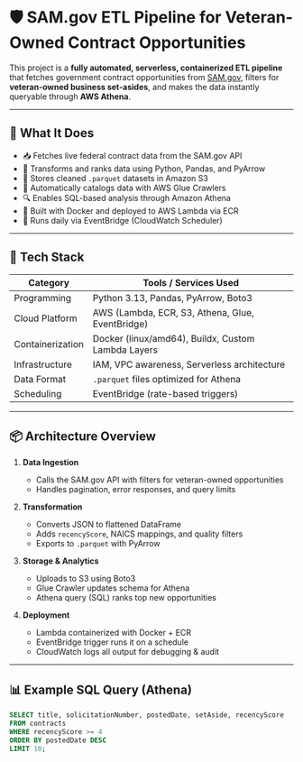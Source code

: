 # 🛡️ SAM.gov ETL Pipeline for Veteran-Owned Contract Opportunities

This project is a **fully automated, serverless, containerized ETL pipeline** that fetches government contract opportunities from [SAM.gov](https://sam.gov/), filters for **veteran-owned business set-asides**, and makes the data instantly queryable through **AWS Athena**.

---

## 🔧 What It Does

- 📥 Fetches live federal contract data from the SAM.gov API
- 🧹 Transforms and ranks data using Python, Pandas, and PyArrow
- 💾 Stores cleaned `.parquet` datasets in Amazon S3
- 🧠 Automatically catalogs data with AWS Glue Crawlers
- 🔍 Enables SQL-based analysis through Amazon Athena
- 🐳 Built with Docker and deployed to AWS Lambda via ECR
- 🔁 Runs daily via EventBridge (CloudWatch Scheduler)

---

## 🚀 Tech Stack

| Category         | Tools / Services Used                                |
|------------------|-------------------------------------------------------|
| Programming      | Python 3.13, Pandas, PyArrow, Boto3                   |
| Cloud Platform   | AWS (Lambda, ECR, S3, Athena, Glue, EventBridge)      |
| Containerization | Docker (linux/amd64), Buildx, Custom Lambda Layers    |
| Infrastructure   | IAM, VPC awareness, Serverless architecture           |
| Data Format      | `.parquet` files optimized for Athena                 |
| Scheduling       | EventBridge (rate-based triggers)                     |

---

## 📦 Architecture Overview

1. **Data Ingestion**  
   - Calls the SAM.gov API with filters for veteran-owned opportunities  
   - Handles pagination, error responses, and query limits

2. **Transformation**  
   - Converts JSON to flattened DataFrame  
   - Adds `recencyScore`, NAICS mappings, and quality filters  
   - Exports to `.parquet` with PyArrow

3. **Storage & Analytics**  
   - Uploads to S3 using Boto3  
   - Glue Crawler updates schema for Athena  
   - Athena query (SQL) ranks top new opportunities

4. **Deployment**  
   - Lambda containerized with Docker + ECR  
   - EventBridge trigger runs it on a schedule  
   - CloudWatch logs all output for debugging & audit

---

## 📊 Example SQL Query (Athena)

```sql
SELECT title, solicitationNumber, postedDate, setAside, recencyScore
FROM contracts
WHERE recencyScore >= 4
ORDER BY postedDate DESC
LIMIT 10;